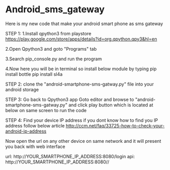 # Android_sms_gateway

Here is my new code that make your android smart phone as sms gateway

STEP 1:
1.Install qpython3 from playstore
https://play.google.com/store/apps/details?id=org.qpython.qpy3&hl=en

2.Open Qpython3 and goto "Programs" tab

3.Search pip_console.py and run the program

4.Now here you will be in terminal so install below module by typing
pip install bottle
pip install sl4a

STEP 2:
clone the "android-smartphone-sms-gatway.py" file into your android storage

STEP 3:
Go back to Qpython3 app 
Goto editor and browse to "android-smartphone-sms-gatway.py" and click play button which is located at below on same screen to run the code

STEP 4:
Find your device IP address 
if you dont know how to find you IP address follow below article
http://ccm.net/faq/33725-how-to-check-your-android-ip-address


Now open the url on any other device on same network and it will present you back with web interface

url: http://YOUR_SMARTPHONE_IP_ADDRESS:8080/login
api: http://YOUR_SMARTPHONE_IP_ADDRESS:8080/<your target mobile number>/<message to target number>

